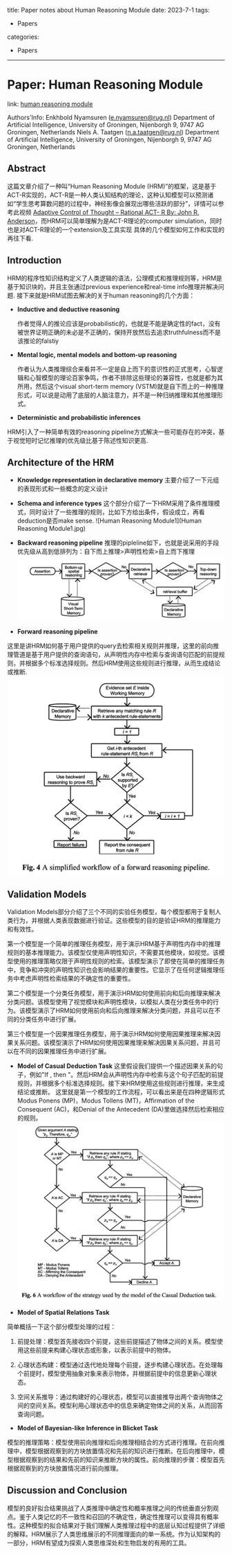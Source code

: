 title: Paper notes about Human Reasoning Module
date: 2023-7-1
tags:
- Papers

categories: 
- Papers

---



# Paper: Human Reasoning Module


link:	[human reasoning module](https://citeseerx.ist.psu.edu/viewdoc/download;jsessionid=32CFA430A83B3069A4239DEB74F04FAB?doi=10.1.1.714.1165&rep=rep1&type=pdf)

Authors'Info:
Enkhbold Nyamsuren (e.nyamsuren@rug.nl) Department of Artificial Intelligence, University of Groningen, Nijenborgh 9, 9747 AG Groningen, Netherlands
Niels A. Taatgen (n.a.taatgen@rug.nl) Department of Artificial Intelligence, University of Groningen, Nijenborgh 9, 9747 AG Groningen, Netherlands


## Abstract
这篇文章介绍了一种叫“Human Reasoning Module (HRM)”的框架，这是基于ACT-R实现的，ACT-R是一种人类认知结构的理论，这种认知模型可以预测诸如“学生思考算数问题的过程中，神经影像会展现出哪些活跃的部分”，详情可以参考此视频 [Adaptive Control of Thought – Rational ACT- R By: John R. Anderson](https://youtu.be/5_RqQ56MxPE)，而HRM可以简单理解为是ACT-R理论的computer simulation，同时也是对ACT-R理论的一个extension及工具实现 具体的几个模型如何工作和实现的再往下看.


## Introduction
HRM的程序性知识结构定义了人类逻辑的语法，公理模式和推理规则等，HRM是基于知识块的，并且主张通过previous experience和real-time info推理并解决问题. 接下来就是HRM试图去解决的关于human reasoning的几个方面：

* **Inductive and deductive reasoning**

	作者觉得人的推论应该是probabilistic的，也就是不能是确定性的fact，没有被世界证明正确的未必是不正确的，保持开放然后去追求truthfulness而不是该推论的falstiy


* **Mental logic, mental models and bottom-up reasoning**
	
	作者认为人类推理综合来看并不一定是自上而下的意识性的正式思考，心智逻辑和心智模型的理论百家争鸣，作者不排除这些理论的兼容性，也就是都为其所用，然后这个visual short-term memory (VSTM)就是自下而上的一种推理形式，可以说是动用了底层的人脑注意力，并不是一种归纳推理和其他推理形式。	

* **Deterministic and probabilistic inferences**

HRM引入了一种简单有效的reasoning pipeline方式解决一些可能存在的冲突，基于视觉短时记忆推理的优先级比基于陈述性知识更高.

## Architecture of the HRM
* **Knowledge representation in declarative memory**
主要介绍了一下元组的表现形式和一些概念的定义设计

* **Schema and inference types**
这个部分介绍了一下HRM采用了条件推理模式，同时设计了一些推理的规则，比如下方给出条件，假设成立，再看deduction是否make sense.
![Human Reasoning Module1](Human Reasoning Module1.jpg)

* **Backward reasoning pipeline**
推理的pipleline如下，也就是说采用的手段优先级从高到低排列为：自下而上推理>声明性检索>自上而下推理
![HRM2](HRM2.jpg)

* **Forward reasoning pipeline** 

这里是讲HRM如何基于用户提供的query去检索相关规则并推理，这里的前向推理管道是基于用户提供的查询语句，从声明性内存中检索与查询语句匹配的前提规则，并根据多个标准选择规则。然后HRM使用这些规则进行推理，从而生成结论或推断.
![HRM3](HRM3.jpg)

## Validation Models
Validation Models部分介绍了三个不同的实验任务模型，每个模型都用于复制人类行为，并根据人类表现数据进行验证。这些模型的目的是验证HRM的推理能力和有效性。

第一个模型是一个简单的推理任务模型，用于演示HRM基于声明性内存中的推理规则的基本推理能力。该模型仅使用声明性知识，不需要其他模块，如视觉。该模型使用的推理策略仅限于声明性规则的检索。该模型演示了即使在简单的推理任务中，竞争和冲突的声明性知识也会影响结果的重要性。它显示了在任何逻辑推理任务中考虑声明性检索结果的不确定性的重要性。

第二个模型是一个分类任务模型，用于演示HRM如何使用前向和后向推理来解决分类问题。该模型使用了视觉模块和声明性模块，以模拟人类在分类任务中的行为。该模型演示了HRM如何使用前向和后向推理来解决分类问题，并且可以在不同的分类任务中进行扩展。

第三个模型是一个因果推理任务模型，用于演示HRM如何使用因果推理来解决因果关系问题。该模型演示了HRM如何使用因果推理来解决因果关系问题，并且可以在不同的因果推理任务中进行扩展。

* **Model of Casual Deduction Task**
这里假设我们提供一个描述因果关系的句子，例如"If <cause>, then <effect>"。然后HRM会从声明性内存中检索与这个句子匹配的前提规则，并根据多个标准选择规则。接下来HRM使用这些规则进行推理，来生成结论或推断。
这里就是第一个模型的工作流程，可以看出来是在四种逻辑形式Modus Ponens (MP)，Modus Tollens (MT)，Affirmation of the Consequent (AC)，和Denial of the Antecedent (DA)里做选择然后检索相应的规则。
![HRM4](HRM4.jpg)

* **Model of Spatial Relations Task**

简单概括一下这个部分模型处理的过程：

1. 前提处理：模型首先接收四个前提，这些前提描述了物体之间的关系。模型使用这些前提来构建心理状态或形象，以表示前提中的物体。

2. 心理状态构建：模型通过迭代地处理每个前提，逐步构建心理状态。在处理每个前提时，模型使用抽象对象来表示物体，并根据前提中的信息更新心理状态。

3. 空间关系推导：通过构建好的心理状态，模型可以直接推导出两个查询物体之间的空间关系。模型利用心理状态中的信息来确定物体之间的关系，从而回答查询问题。

* **Model of Bayesian-like Inference in Blicket Task**

模型的推理策略：模型使用前向推理和后向推理相结合的方式进行推理。在前向推理中，模型根据观察到的方块放置情况和先前的知识进行推断。在后向推理中，模型根据观察到的结果和先前的知识来推断方块的属性。前向推理的步骤：模型首先根据观察到的方块放置情况进行前向推理。

## Discussion and Conclusion
模型的良好拟合结果挑战了人类推理中确定性和概率推理之间的传统垂直分割观点。鉴于人类记忆的不一致性和召回的不确定性，确定性推理可以变得具有概率性。这种模型的拟合结果对于我们理解人类推理过程中的底层认知过程提供了详细的解释。HRM展示了人类思维展示的不同推理面向的单一系统。作为认知架构的一部分，HRM有望成为探索人类思维深处和生物启发的有用的工具。



```

```
